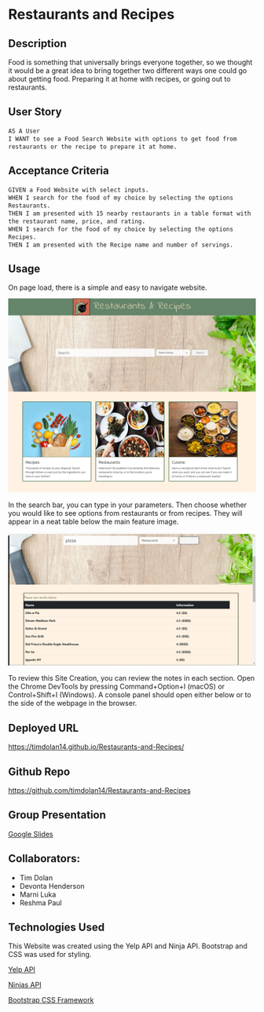 # Restaurants and Recipes


## Description 

Food is something that universally brings everyone together, so we thought it would be a great idea to bring together two different ways one could go about getting food. Preparing it at home with recipes, or going out to restaurants.

## User Story

```
AS A User
I WANT to see a Food Search Website with options to get food from restaurants or the recipe to prepare it at home.
```

## Acceptance Criteria

```
GIVEN a Food Website with select inputs.
WHEN I search for the food of my choice by selecting the options Restaurants.
THEN I am presented with 15 nearby restaurants in a table format with the restaurant name, price, and rating.
WHEN I search for the food of my choice by selecting the options Recipes.
THEN I am presented with the Recipe name and number of servings.
```

## Usage
On page load, there is a simple and easy to navigate website.

![Restaurants and Recipes](./Assets/images/RR%20Screenshot.jpeg)

In the search bar, you can type in your parameters. Then choose whether you would like to see options from restaurants or from recipes. They will appear in a neat table below the main feature image.


![Restaurants and Recipes Search](./Assets/images/Screenshot-4.png)

To review this Site Creation, you can review the notes in each section. Open the Chrome DevTools by pressing Command+Option+I (macOS) or Control+Shift+I (Windows). A console panel should open either below or to the side of the webpage in the browser.

## Deployed URL

https://timdolan14.github.io/Restaurants-and-Recipes/

## Github Repo

https://github.com/timdolan14/Restaurants-and-Recipes

## Group Presentation 
[Google Slides](https://docs.google.com/presentation/d/1IZzhYuBtBhhLbr7KKr_VHl9eSFKKwpIwBlNStQcJ4Kw/edit#slide=id.gcb9a0b074_1_0)

## Collaborators:

- Tim Dolan
- Devonta Henderson
- Marni Luka
- Reshma Paul


## Technologies Used

This Website was created using the Yelp API and Ninja API. Bootstrap and CSS was used for styling.

[Yelp API](https://api.yelp.com/v3/businesses)

[Ninjas API](https://api.api-ninjas.com)

[Bootstrap CSS Framework](https://cdn.jsdelivr.net/npm/bootstrap@5.3)
